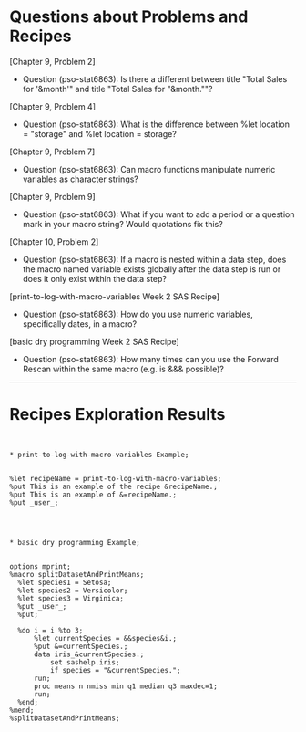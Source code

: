 
# Questions about Problems and Recipes



[Chapter 9, Problem 2] 
* Question (pso-stat6863): Is there a different between title "Total Sales for '&month'" and title "Total Sales for "&month.""?


[Chapter 9, Problem 4] 
* Question (pso-stat6863): What is the difference between %let location = "storage" and %let location = storage?


[Chapter 9, Problem 7]
* Question (pso-stat6863): Can macro functions manipulate numeric variables as character strings?


[Chapter 9, Problem 9] 
* Question (pso-stat6863): What if you want to add a period or a question mark in your macro string? Would quotations fix this?


[Chapter 10, Problem 2] 
* Question (pso-stat6863): If a macro is nested within a data step, does the macro named variable exists globally after the data step is run or does it only exist within the data step?


[print-to-log-with-macro-variables Week 2 SAS Recipe] 
* Question (pso-stat6863): How do you use numeric variables, specifically dates, in a macro?



[basic dry programming Week 2 SAS Recipe] 
* Question (pso-stat6863): How many times can you use the Forward Rescan within the same macro (e.g. is &&& possible)?



***



# Recipes Exploration Results



```


* print-to-log-with-macro-variables Example;


%let recipeName = print-to-log-with-macro-variables;
%put This is an example of the recipe &recipeName.;
%put This is an example of &=recipeName.;
%put _user_;




* basic dry programming Example;


options mprint;
%macro splitDatasetAndPrintMeans;
  %let species1 = Setosa;
  %let species2 = Versicolor;
  %let species3 = Virginica;
  %put _user_;
  %put;
  
  %do i = i %to 3;
      %let currentSpecies = &&species&i.;
      %put &=currentSpecies.;
      data iris_&currentSpecies.;
          set sashelp.iris;
          if species = "&currentSpecies.";
      run;
      proc means n nmiss min q1 median q3 maxdec=1;
      run;
  %end;
%mend;
%splitDatasetAndPrintMeans;



```
